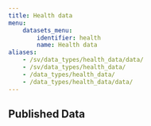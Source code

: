 ```yaml
---
title: Health data
menu:
    datasets_menu:
        identifier: health
        name: Health data
aliases:
    - /sv/data_types/health_data/data/
    - /sv/data_types/health_data/
    - /data_types/health_data/
    - /data_types/health_data/data/
---
```

## Published Data

